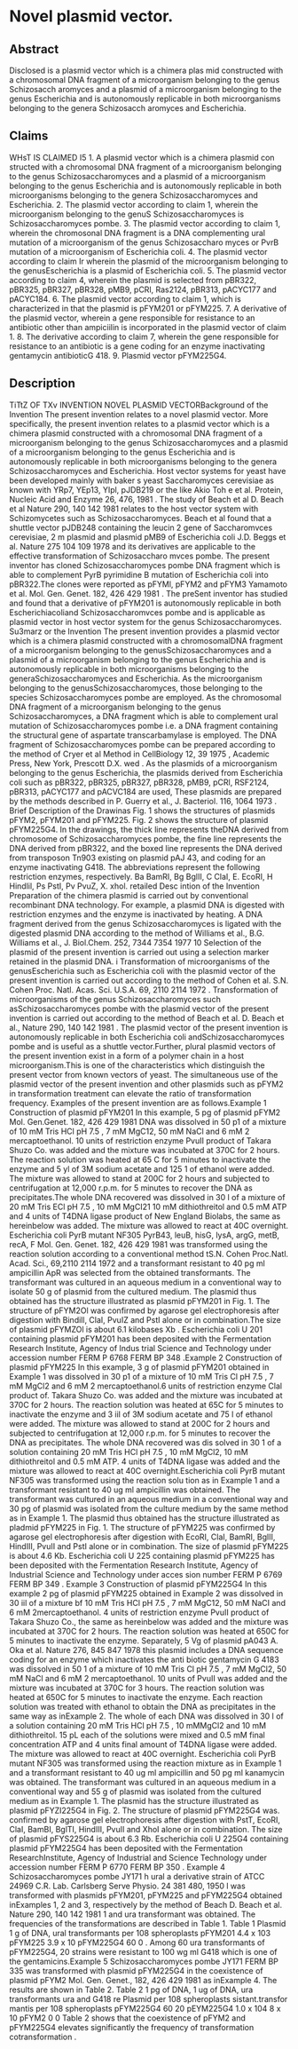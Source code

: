 # Novel plasmid vector.

## Abstract
Disclosed is a plasmid vector which is a chimera plas mid constructed with a chromosomal DNA fragment of a microorganism belonging to the genus Schizosacch aromyces and a plasmid of a microorganism belonging to the genus Escherichia and is autonomously replicable in both microorganisms belonging to the genera Schizosacch aromyces and Escherichia.

## Claims
WHsT IS CLAIMED I5 1. A plasmid vector which is a chimera plasmid con structed with a chromosomal DNA fragment of a microorganism belonging to the genus Schizosaccharomyces and a plasmid of a microorganism belonging to the genus Escherichia and is autonomously replicable in both microorganisms belonging to the genera Schizosaccharomyces and Escherichia. 2. The plasmid vector according to claim 1, wherein the microorganism belonging to the genuS Schizosaccharomyces is Schizosaccharomyces pombe. 3. The plasmid vector according to claim 1, wherein the chromosonal DNA fragment is a DNA complementing ural mutation of a microorganism of the genus Schizosaccharo myces or PvrB mutation of a microorganism of Escherichia coli. 4. The plasmid vector according to claim Ir wherein the plasmid of the microorganism belonging to the genusEscherichia is a plasmid of Escherichia coli. 5. The plasmid vector according to claim 4, wherein the plasmid is selected from pBR322, pBR325, pBR327, pBR328, pMB9, pCRl, Ras2124, pBR313, pACYC177 and pACYC184. 6. The plasmid vector according to claim 1, which is characterized in that the plasmid is pFYM201 or pFYM225. 7. A derivative of the plasmid vector, wherein a gene responsible for resistance to an antibiotic other than ampiciilin is incorporated in the plasmid vector of claim 1. 8. The derivative according to claim 7, wherein the gene responsible for resistance to an antibiotic is a gene coding for an enzyme inactivating gentamycin antibioticG 418. 9. Plasmid vector pFYM225G4.

## Description
TiTtZ OF TXv INVENTION NOVEL PLASMID VECTORBackground of the Invention The present invention relates to a novel plasmid vector. More specifically, the present invention relates to a plasmid vector which is a chimera plasmid constructed with a chromosomal DNA fragment of a microorganism belonging to the genus Schizosaccharomyces and a plasmid of a microorganism belonging to the genus Escherichia and is autonomously replicable in both microorganisms belonging to the genera Schizosaccharomyces and Escherichia. Host vector systems for yeast have been developed mainly with baker s yeast Saccharomyces cerevisiae as known with YRp7, YEp13, YIpl, pJDB219 or the like Akio Toh e et al. Protein, Nucleic Acid and Enzyme 26, 476, 1981 . The study of Beach et al D. Beach et al Nature 290, 140 142 1981 relates to the host vector system with Schizomycetes such as Schizosaccharomyces. Beach et al found that a shuttle vector pJDB248 containing the leucin 2 gene of Saccharomvces cerevisiae, 2 m plasmid and plasmid pMB9 of Escherichia coli J.D. Beggs et al. Nature 275 104 109 1978 and its derivatives are applicable to the effective transformation of Schizosaccharo mvces pombe. The present inventor has cloned Schizosaccharomyces pombe DNA fragment which is able to complement PyrB pyrimidine B mutation of Escherichia coli into pBR322.The clones were reported as pFYMl, pFYM2 and pFYM3 Yamamoto et al. Mol. Gen. Genet. 182, 426 429 1981 . The preSent inventor has studied and found that a derivative of pFYM201 is autonomously replicable in both Escherichiacoliand Schizosaccharomvces pombe and is applicable as plasmid vector in host vector system for the genus Schizosaccharomyces. Su3marz or the Invention The present invention provides a plasmid vector which is a chimera plasmid constructed with a chromosomalDNA fragment of a microorganism belonging to the genusSchizosaccharomyces and a plasmid of a microorganism belonging to the genus Escherichia and is autonomously replicable in both microorganisms belonging to the generaSchizosaccharomyces and Escherichia. As the microorganism belonging to the genusSchizosaccharomyces, those belonging to the species Schizosaccharomyces pombe are employed. As the chromosomal DNA fragment of a microorganism belonging to the genus Schizosaccharomyces, a DNA fragment which is able to complement ural mutation of Schizosaccharomyces pombe i.e. a DNA fragment containing the structural gene of aspartate transcarbamylase is employed. The DNA fragment of Schizosaccharomyces pombe can be prepared according to the method of Cryer et al Method in CellBiology 12, 39 1975 , Academic Press, New York, Prescott D.X. wed . As the plasmids of a microorganism belonging to the genus Escherichia, the plasmids derived from Escherichia coli such as pBR322, pBR325, pBR327, pBR328, pMB9, pCRl, RSF2124, pBR313, pACYC177 and pACVC184 are used, These plasmids are prepared by the methods described in P. Guerry et al., J. Bacteriol. 116, 1064 1973 . Brief Description of the Drawinas Fig. 1 shows the structures of plasmids pFYM2, pFYM201 and pFYM225. Fig. 2 shows the structure of plasmid pFYM225G4. In the drawings, the thick line represents theDNA derived from chromosome of Schizosaccharomyces pombe, the fine line represents the DNA derived from pBR322, and the boxed line represents the DNA derived from transposon Tn903 existing on plasmid pAJ 43, and coding for an enzyme inactivating G418. The abbreviations represent the following restriction enzymes, respectively. Ba BamRI, Bg BglII, C ClaI, E. EcoRI, H Hindlil, Ps PstI, Pv PvuZ, X. xhol. retailed Desc intion of the Invention Preparation of the chimera plasmid is carried out by conventional recombinant DNA technology. For example, a plasmid DNA is digested with restriction enzymes and the enzyme is inactivated by heating. A DNA fragment derived from the genus Schizosaccharomyces is ligated with the digested plasmid DNA according to the method of Williams et al., B.G. Williams et al., J. Biol.Chem. 252, 7344 7354 1977 10 Selection of the plasmid of the present invention is carried out using a selection marker retained in the plasmid DNA. i Transformation of microorganisms of the genusEscherichia such as Escherichia coli with the plasmid vector of the present invention is carried out according to the method of Cohen et al. S.N. Cohen Proc. Natl. Acas. Sci. U.S.A. 69, 2110 2114 1972 . Transformation of microorganisms of the genus Schizosaccharomyces such asSchizosaccharomyces pombe with the plasmid vector of the present invention is carried out according to the method of Beach et al. D. Beach et al., Nature 290, 140 142 1981 . The plasmid vector of the present invention is autonomously replicable in both Escherichia coli andSchizosaccharomyces pombe and is useful as a shuttle vector.Further, plural plasmid vectors of the present invention exist in a form of a polymer chain in a host microorganism.This is one of the characteristics which distinguish the present vector from known vectors of yeast. The simultaneous use of the plasmid vector of the present invention and other plasmids such as pFYM2 in transformation treatment can elevate the ratio of transformation frequency. Examples of the present invention are as follows.Example 1 Construction of plasmid pFYM201 In this example, 5 pg of plasmid pFYM2 Mol. Gen.Genet. 182, 426 429 1981 DNA was dissolved in 50 p1 of a mixture of 10 mM Tris HCl pH 7.5 , 7 mM MgC12, 50 mM NaCl and 6 mM 2 mercaptoethanol. 10 units of restriction enzyme PvuII product of Takara Shuzo Co. was added and the mixture was incubated at 370C for 2 hours. The reaction solution was heated at 65 C for 5 minutes to inactivate the enzyme and 5 yl of 3M sodium acetate and 125 1 of ethanol were added. The mixture was allowed to stand at 200C for 2 hours and subjected to centrifugation at 12,000 r.p.m. for 5 minutes to recover the DNA as precipitates.The whole DNA recovered was dissolved in 30 l of a mixture of 20 mM Tris ECl pH 7.5 , 10 mM MgCI21 10 mM dithiothreitol and 0.5 mM ATP and 4 units of T4DNA ligase product of New England Biolabs, the same as hereinbelow was added. The mixture was allowed to react at 40C overnight. Escherichia coli PyrB mutant NF305 PyrB43, leuB, hisG, lysA, argG, metB, recA, F Mol. Gen. Genet. 182, 426 429 1981 was transformed using the reaction solution according to a conventional method tS.N. Cohen Proc.Natl. Acad. Sci., 69,2110 2114 1972 and a transformant resistant to 40 pg ml ampicillin ApR was selected from the obtained transformants. The transformant was cultured in an aqueous medium in a conventional way to isolate 50 g of plasmid from the cultured medium. The plasmid thus obtained has the structure illustrated as plasmid pFYM201 in Fig. 1. The structure of pFYM2Ol was confirmed by agarose gel electrophoresis after digestion with Bindill, ClaI, PvuIZ and PstI alone or in combination.The size of plasmid pFYMZOl is about 6.1 kilobases Xb . Escherichia coli U 201 containing plasmid pFYM201 has been deposited with the Fermentation Research Institute, Agency of Indus trial Science and Technology under accession number FERM P 6768 FERM BP 348 .Example 2 Construction of plasmid pFYM225 In this example, 3 g of plasmid pFYM201 obtained in Example 1 was dissolved in 30 p1 of a mixture of 10 mM Tris Cl pH 7.5 , 7 mM MgCl2 and 6 mM 2 mercaptoethanol.6 units of restriction enzyme Clal product of. Takara Shuzo Co. was added and the mixture was incubated at 370C for 2 hours. The reaction solution was heated at 65C for 5 minutes to inactivate the enzyme and 3 iil of 3M sodium acetate and 75 l of ethanol were added. The mixture was allowed to stand at 200C for 2 hours and subjected to centrifugation at 12,000 r.p.m. for 5 minutes to recover the DNA as precipitates. The whole DNA recovered was dis solved in 30 1 of a solution containing 20 mM Tris HCl pH 7.5 , 10 mM MgCl2, 10 mM dithiothreitol and 0.5 mM ATP. 4 units of T4DNA ligase was added and the mixture was allowed to react at 40C overnight.Escherichia coli PyrB mutant NF305 was transformed using the reaction solu tion as in Example 1 and a transformant resistant to 40 ug ml ampicillin was obtained. The transformant was cultured in an aqueous medium in a conventional way and 30 pg of plasmid was isolated from the culture medium by the same method as in Example 1. The plasmid thus obtained has the structure illustrated as pladmid pFYM225 in Fig. 1. The structure of pFYM225 was confirmed by agarose gel electrophoresis after digestion with EcoRI, ClaI, BamRI, BglII, HindIII, PvuII and PstI alone or in combination. The size of plasmid pFYM225 is about 4.6 Kb. Escherichia coli U 225 containing plasmid pFYM225 has been deposited with the Fermentation Research Institute, Agency of Industrial Science and Technology under acces sion number FERM P 6769 FERM BP 349 . Example 3 Construction of plasmid pFYM225G4 In this example 2 pg of plasmid pFYM225 obtained in Example 2 was dissolved in 30 iil of a mixture bf 10 mM Tris HCl pH 7.5 , 7 mM MgC12, 50 mM NaCI and 6 mM 2mercaptoethanol. 4 units of restriction enzyme PvuII product of Takara Shuzo Co., the same as hereinbelow was added and the mixture was incubated at 370C for 2 hours. The reaction solution was heated at 650C for 5 minutes to inactivate the enzyme. Separately, 5 Vg of plasmid pA043 A. Oka et al. Nature 276, 845 847 1978 this plasmid includes a DNA sequence coding for an enzyme which inactivates the anti biotic gentamycin G 4183 was dissolved in 50 1 of a mixture of 10 mM Tris Cl pH 7.5 , 7 mM MgCl2, 50 mM NaCl and 6 mM 2 mercaptoethanol. 10 units of PvuII was added and the mixture was incubated at 370C for 3 hours. The reaction solution was heated at 650C for 5 minutes to inactivate the enzyme. Each reaction solution was treated with ethanol to obtain the DNA as precipitates in the same way as inExample 2. The whole of each DNA was dissolved in 30 l of a solution containing 20 mM Tris HCl pH 7.5 , 10 mMMgCl2 and 10 mM dithiothreitol. 15 pL each of the solutions were mixed and 0.5 mM final concentration ATP and 4 units final amount of T4DNA ligase were added. The mixture was allowed to react at 40C overnight. Escherichia coli PyrB mutant NF305 was transformed using the reaction mixture as in Example 1 and a transformant resistant to 40 ug ml ampicillin and 50 pg ml kanamycin was obtained. The transformant was cultured in an aqueous medium in a conventional way and 55 g of plasmid was isolated from the cultured medium as in Example 1. The plasmid has the structure illustrated as plasmid pFYZI225G4 in Fig. 2. The structure of plasmid pFYM225G4 was. confirmed by agarose gel electrophoresis after digestion with PstT, EcoRI, ClaI, BamBI, BglTI, HindIII, PvuII and XhoI alone or in combination. The size of plasmid pFYS225G4 is about 6.3 Rb. Escherichia coli U 225G4 containing plasmid pFYM225G4 has been deposited with the Fermentation ResearchInstitute, Agency of Industrial and Science Technology under accession number FERM P 6770 FERM BP 350 . Example 4 Schizosaccharomyces pombe JY171 h ural a derivative strain of ATCC 24969 C.R. Lab. Carlsberg Serve Physio. 24 381 480, 1950 l was transformed with plasmids pFYM201, pFYM225 and pFYM225G4 obtained inExamples 1, 2 and 3, respectively by the method of Beach D. Beach et al. Nature 290, 140 142 1981 1 and ura transformant was obtained. The frequencies of the transformations are described in Table 1. Table 1 Plasmid 1 g of DNA, ural transformants per 108 spheroplasts pFYM201 4.4 x 103 pFYM225 3.9 x 10 pFYM225G4 60 0 . Among 60 ura transformants of pFYM225G4, 20 strains were resistant to 100 wg ml G418 which is one of the gentamicins.Example 5 Schizosaccharomyces pombe JY171 FERM BP 335 was transformed with plasmid pFYM225G4 in the coexistence of plasmid pFYM2 Mol. Gen. Genet., 182, 426 429 1981 as inExample 4. The results are shown in Table 2. Table 2 1 pg of DNA, 1 ug of DNA, ura transformants ura and G418 re Plasmid per 108 spheroplasts sistant.transfor mantis per 108 spheroplasts pFYM225G4 60 20 pEYM225G4 1.0 x 104 8 x 10 pFYM2 0 0 Table 2 shows that the coexistence of pFYM2 and pFYM225G4 elevates significantly the frequency of transformation cotransformation .